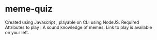 # meme-quiz
Created using Javascript , playable on CLI using NodeJS. Required Attributes to play : A sound knowledge of memes.
Link to play is available on your left.
